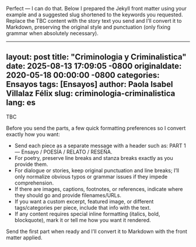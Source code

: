 Perfect — I can do that. Below I prepared the Jekyll front matter using your example and a suggested slug shortened to the keywords you requested. Replace the TBC content with the story text you send and I’ll convert it to Markdown, preserving the original style and punctuation (only fixing grammar when absolutely necessary).

---
layout: post
title: "Criminologia y Criminalistica"
date: 2025-08-13 17:09:05 -0800
originaldate: 2020-05-18 00:00:00 -0800
categories: Ensayos
tags: [Ensayos]
author: Paola Isabel Villalaz Félix
slug: criminologia-criminalistica
lang: es
---

TBC

Before you send the parts, a few quick formatting preferences so I convert exactly how you want:
- Send each piece as a separate message with a header such as: PART 1 — Ensayo / POESÍA / RELATO / RESEÑA.
- For poetry, preserve line breaks and stanza breaks exactly as you provide them.
- For dialogue or stories, keep original punctuation and line breaks; I’ll only normalize obvious typos or grammar issues if they impede comprehension.
- If there are images, captions, footnotes, or references, indicate where they should go and provide filenames/URLs.
- If you want a custom excerpt, featured image, or different tags/categories per piece, include that info with the text.
- If any content requires special inline formatting (italics, bold, blockquote), mark it or tell me how you want it rendered.

Send the first part when ready and I’ll convert it to Markdown with the front matter applied.